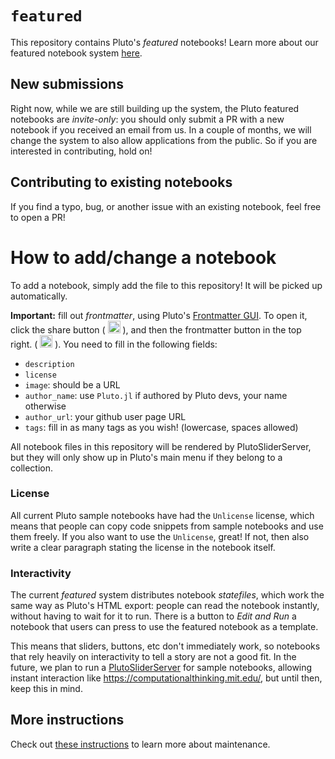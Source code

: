 # `featured`

This repository contains Pluto's *featured* notebooks! Learn more about our featured notebook system [here](https://github.com/fonsp/Pluto.jl/pull/2048).

## New submissions

Right now, while we are still building up the system, the Pluto featured notebooks are *invite-only*: you should only submit a PR with a new notebook if you received an email from us. In a couple of months, we will change the system to also allow applications from the public. So if you are interested in contributing, hold on!

## Contributing to existing notebooks

If you find a typo, bug, or another issue with an existing notebook, feel free to open a PR!

# How to add/change a notebook

To add a notebook, simply add the file to this repository! It will be picked up automatically.

**Important:** fill out *frontmatter*, using Pluto's [Frontmatter GUI](https://github.com/fonsp/Pluto.jl/pull/2104). To open it, click the share button ( <img src="https://cdn.jsdelivr.net/gh/ionic-team/ionicons@5.5.1/src/svg/shapes-outline.svg" width=20> ), and then the frontmatter button in the top right. ( <img src="https://cdn.jsdelivr.net/gh/ionic-team/ionicons@5.5.1/src/svg/newspaper-outline.svg" width=20> ). You need to fill in the following fields:

- `description`
- `license`
- `image`: should be a URL
- `author_name`: use `Pluto.jl` if authored by Pluto devs, your name otherwise
- `author_url`: your github user page URL
- `tags`: fill in as many tags as you wish! (lowercase, spaces allowed)

All notebook files in this repository will be rendered by PlutoSliderServer, but they will only show up in Pluto's main menu if they belong to a collection. 

### License
All current Pluto sample notebooks have had the `Unlicense` license, which means that people can copy code snippets from sample notebooks and use them freely. If you also want to use the `Unlicense`, great! If not, then also write a clear paragraph stating the license in the notebook itself.

### Interactivity
The current *featured* system distributes notebook *statefiles*, which work the same way as Pluto's HTML export: people can read the notebook instantly, without having to wait for it to run. There is a button to *Edit and Run* a notebook that users can press to use the featured notebook as a template.

This means that sliders, buttons, etc don't immediately work, so notebooks that rely heavily on interactivity to tell a story are not a good fit. In the future, we plan to run a [PlutoSliderServer](https://github.com/JuliaPluto/PlutoSliderServer.jl) for sample notebooks, allowing instant interaction like https://computationalthinking.mit.edu/, but until then, keep this in mind.

## More instructions

Check out [these instructions](https://github.com/JuliaPluto/pluto-developer-instructions/blob/main/How%20to%20update%20the%20featured%20notebooks.md) to learn more about maintenance.
